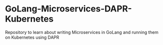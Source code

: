 # GoLang-Microservices-DAPR-Kubernetes
Repository to learn about writing Microservices in GoLang and running them on Kubernetes using DAPR
